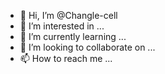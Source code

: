 - 👋 Hi, I’m @Changle-cell
- 👀 I’m interested in ...
- 🌱 I’m currently learning ...
- 💞️ I’m looking to collaborate on ...
- 📫 How to reach me ...

<!---
Changle-cell/Changle-cell is a ✨ special ✨ repository because its `README.md` (this file) appears on your GitHub profile.
You can click the Preview link to take a look at your changes.
--->
